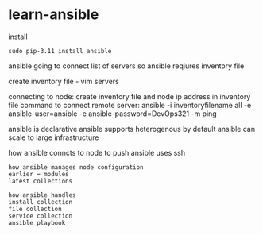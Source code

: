 # learn-ansible

install
``````
sudo pip-3.11 install ansible

`````````

ansible going to connect list of servers so ansible reqiures inventory file


create inventory file  - vim servers


connecting to node: create inventory file and node ip address in inventory file
command to connect remote server: ansible -i inventoryfilename all -e ansible-user=ansible -e ansible-password=DevOps321 -m ping


ansible is declarative
ansible supports heterogenous by default
ansible can scale to large infrastructure


how ansible conncts to node to push
ansible uses ssh


```````````````````````
how ansible manages node configuration
earlier = modules
latest collections
``````````````````````````
`````````
how ansible handles
install collection
file collection
service collection
ansible playbook
`````````````````````````
